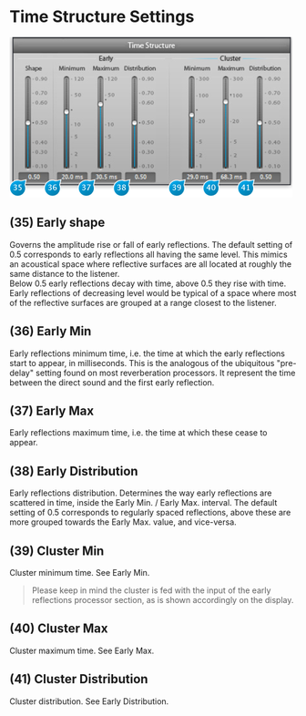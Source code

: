 # Time Structure Settings

![](include/verb_07.PNG)

## (35) Early shape
Governs  the  amplitude  rise or fall of early reflections. The default  setting  of  0.5  corresponds to early reflections all 
having  the  same  level.  This mimics  an  acoustical  space where reflective surfaces are all located at roughly the 
same distance to the listener.  
Below 0.5 early reflections decay with time, above 0.5 they rise with time. Early reflections of  decreasing  level  would  be 
typical of a space where most of  the  reflective  surfaces  are grouped at a range closest to the listener.

## (36) Early Min
Early reflections minimum time, i.e. the time at which the early reflections start to appear, in milliseconds. This is the 
analogous of the ubiquitous "pre-delay" setting found on most reverberation processors. It represent the time between 
the direct sound and the first early reflection.

## (37) Early Max
Early reflections maximum time, i.e. the time at which these cease to appear.

## (38) Early Distribution
Early reflections distribution. Determines the way early reflections are scattered in time, inside the Early Min. / Early Max. 
interval. The default setting of 0.5 corresponds to regularly spaced reflections, above these are more grouped towards the 
Early Max. value, and vice-versa.

## (39) Cluster Min
Cluster minimum time. See Early Min.  
> Please keep in mind the cluster is fed with the input of the early reflections processor section, as is shown accordingly on 
the display.

## (40) Cluster Max
Cluster maximum time. See Early Max.

## (41) Cluster Distribution
Cluster distribution. See Early Distribution.
